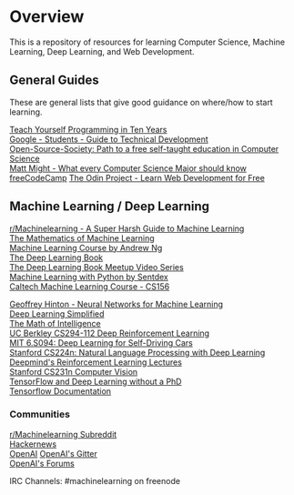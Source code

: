 # Overview
This is a repository of resources for learning Computer Science, Machine Learning, Deep Learning, and Web Development.  
  
## General Guides
These are general lists that give good guidance on where/how to start learning.  
  

[Teach Yourself Programming in Ten Years](http://norvig.com/21-days.html)  
[Google - Students - Guide to Technical Development](https://www.google.com/about/careers/students/guide-to-technical-development.html)  
[Open-Source-Society: Path to a free self-taught education in Computer Science](https://github.com/open-source-society/computer-science)  
[Matt Might - What every Computer Science Major should know](http://matt.might.net/articles/what-cs-majors-should-know/)  
[freeCodeCamp](https://www.freecodecamp.org/)
[The Odin Project - Learn Web Development for Free](https://www.theodinproject.com/home)

## Machine Learning / Deep Learning
[r/Machinelearning - A Super Harsh Guide to Machine Learning](https://www.reddit.com/r/MachineLearning/comments/5z8110/d_a_super_harsh_guide_to_machine_learning/)    
[The Mathematics of Machine Learning](http://datascience.ibm.com/blog/the-mathematics-of-machine-learning/)  
[Machine Learning Course by Andrew Ng](https://www.youtube.com/playlist?list=PL0Smm0jPm9WcCsYvbhPCdizqNKps69W4Z)  
[The Deep Learning Book](http://www.deeplearningbook.org/)  
[The Deep Learning Book Meetup Video Series](https://www.youtube.com/channel/UCF9O8Vj-FEbRDA5DcDGz-Pg/videos)  
[Machine Learning with Python by Sentdex](https://www.youtube.com/playlist?list=PLQVvvaa0QuDfKTOs3Keq_kaG2P55YRn5v)  
[Caltech Machine Learning Course - CS156](https://www.youtube.com/playlist?list=PLD63A284B7615313A)  

[Geoffrey Hinton - Neural Networks for Machine Learning](https://www.youtube.com/playlist?list=PLoRl3Ht4JOcdU872GhiYWf6jwrk_SNhz9)  
[Deep Learning Simplified](https://www.youtube.com/playlist?list=PLjJh1vlSEYgvGod9wWiydumYl8hOXixNu)  
[The Math of Intelligence](https://www.youtube.com/playlist?list=PL2-dafEMk2A7mu0bSksCGMJEmeddU_H4D)  
[UC Berkley CS294-112 Deep Reinforcement Learning](https://www.youtube.com/playlist?list=PLkFD6_40KJIwTmSbCv9OVJB3YaO4sFwkX)  
[MIT 6.S094: Deep Learning for Self-Driving Cars](https://www.youtube.com/playlist?list=PLrAXtmErZgOeiKm4sgNOknGvNjby9efdf)  
[Stanford CS224n: Natural Language Processing with Deep Learning](https://www.youtube.com/playlist?list=PL3FW7Lu3i5Jsnh1rnUwq_TcylNr7EkRe6)  
[Deepmind's Reinforcement Learning Lectures](https://www.youtube.com/playlist?list=PLzuuYNsE1EZAXYR4FJ75jcJseBmo4KQ9-)  
[Stanford CS231n Computer Vision](https://www.youtube.com/playlist?list=PLkt2uSq6rBVctENoVBg1TpCC7OQi31AlC)  
[TensorFlow and Deep Learning without a PhD](https://www.youtube.com/watch?v=u4alGiomYP4)  
[Tensorflow Documentation](https://www.tensorflow.org/get_started/)  

### Communities
[r/Machinelearning Subreddit](reddit.com/r/machinelearning)  
[Hackernews](https://news.ycombinator.com/)  
[OpenAI](openai.com)
[OpenAI's Gitter](https://gitter.im/openai/gym?source=orgpage)  
[OpenAI's Forums](https://discuss.openai.com/)  
  
IRC Channels:
#machinelearning on freenode





